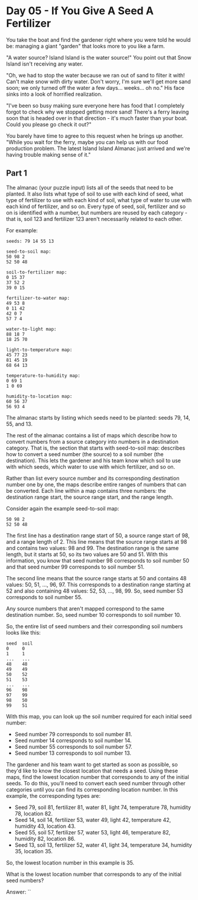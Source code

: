 # Day 05 - If You Give A Seed A Fertilizer

You take the boat and find the gardener right where you were told he would be: managing a giant "garden" that looks more to you like a farm.

"A water source? Island Island is the water source!" You point out that Snow Island isn't receiving any water.

"Oh, we had to stop the water because we ran out of sand to filter it with! Can't make snow with dirty water. Don't worry, I'm sure we'll get more sand soon; we only turned off the water a few days... weeks... oh no." His face sinks into a look of horrified realization.

"I've been so busy making sure everyone here has food that I completely forgot to check why we stopped getting more sand! There's a ferry leaving soon that is headed over in that direction - it's much faster than your boat. Could you please go check it out?"

You barely have time to agree to this request when he brings up another. "While you wait for the ferry, maybe you can help us with our food production problem. The latest Island Island Almanac just arrived and we're having trouble making sense of it."

## Part 1

The almanac (your puzzle input) lists all of the seeds that need to be planted. It also lists what type of soil to use with each kind of seed, what type of fertilizer to use with each kind of soil, what type of water to use with each kind of fertilizer, and so on. Every type of seed, soil, fertilizer and so on is identified with a number, but numbers are reused by each category - that is, soil 123 and fertilizer 123 aren't necessarily related to each other.

For example:

```example
seeds: 79 14 55 13

seed-to-soil map:
50 98 2
52 50 48

soil-to-fertilizer map:
0 15 37
37 52 2
39 0 15

fertilizer-to-water map:
49 53 8
0 11 42
42 0 7
57 7 4

water-to-light map:
88 18 7
18 25 70

light-to-temperature map:
45 77 23
81 45 19
68 64 13

temperature-to-humidity map:
0 69 1
1 0 69

humidity-to-location map:
60 56 37
56 93 4
```

The almanac starts by listing which seeds need to be planted: seeds 79, 14, 55, and 13.

The rest of the almanac contains a list of maps which describe how to convert numbers from a source category into numbers in a destination category. That is, the section that starts with seed-to-soil map: describes how to convert a seed number (the source) to a soil number (the destination). This lets the gardener and his team know which soil to use with which seeds, which water to use with which fertilizer, and so on.

Rather than list every source number and its corresponding destination number one by one, the maps describe entire ranges of numbers that can be converted. Each line within a map contains three numbers: the destination range start, the source range start, and the range length.

Consider again the example seed-to-soil map:

```exp
50 98 2
52 50 48
```

The first line has a destination range start of 50, a source range start of 98, and a range length of 2. This line means that the source range starts at 98 and contains two values: 98 and 99. The destination range is the same length, but it starts at 50, so its two values are 50 and 51. With this information, you know that seed number 98 corresponds to soil number 50 and that seed number 99 corresponds to soil number 51.

The second line means that the source range starts at 50 and contains 48 values: 50, 51, ..., 96, 97. This corresponds to a destination range starting at 52 and also containing 48 values: 52, 53, ..., 98, 99. So, seed number 53 corresponds to soil number 55.

Any source numbers that aren't mapped correspond to the same destination number. So, seed number 10 corresponds to soil number 10.

So, the entire list of seed numbers and their corresponding soil numbers looks like this:

```exp
seed  soil
0     0
1     1
...   ...
48    48
49    49
50    52
51    53
...   ...
96    98
97    99
98    50
99    51
```

With this map, you can look up the soil number required for each initial seed number:

- Seed number 79 corresponds to soil number 81.
- Seed number 14 corresponds to soil number 14.
- Seed number 55 corresponds to soil number 57.
- Seed number 13 corresponds to soil number 13.

The gardener and his team want to get started as soon as possible, so they'd like to know the closest location that needs a seed. Using these maps, find the lowest location number that corresponds to any of the initial seeds. To do this, you'll need to convert each seed number through other categories until you can find its corresponding location number. In this example, the corresponding types are:

- Seed 79, soil 81, fertilizer 81, water 81, light 74, temperature 78, humidity 78, location 82.
- Seed 14, soil 14, fertilizer 53, water 49, light 42, temperature 42, humidity 43, location 43.
- Seed 55, soil 57, fertilizer 57, water 53, light 46, temperature 82, humidity 82, location 86.
- Seed 13, soil 13, fertilizer 52, water 41, light 34, temperature 34, humidity 35, location 35.

So, the lowest location number in this example is 35.

What is the lowest location number that corresponds to any of the initial seed numbers?

Answer: ``
